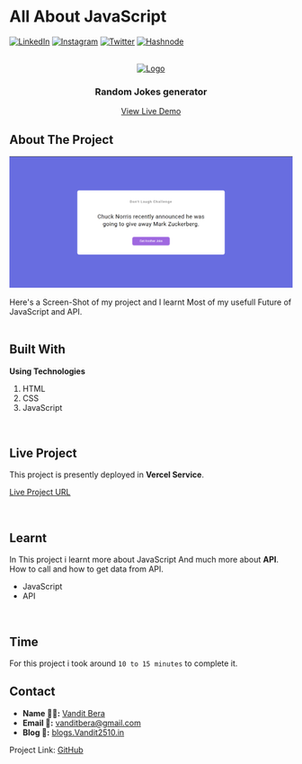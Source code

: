 <!-- Intro -->
# All About JavaScript

<!-- Social Links -->
[![LinkedIn][linkedin-shield]][linkedin-url]
[![Instagram][instagram-shield]][instagram-url]
[![Twitter][twitter-shield]][twitter-url]
[![Hashnode][hashnode-shield]][hashnode-url]

<!-- PROJECT LOGO -->
<br/>
<div align="center">
  <a href="https://github.com/vandit-bera">
    <img src="https://learncodeonline.in/mascot.png" alt="Logo" width="80">
  </a>

<h3 align="center">Random Jokes generator</h3>

  <p align="center">   
    <a href="https://vb-jokes-generator.vercel.app/">View Live Demo</a>
  </p>
</div>

<!-- ABOUT THE PROJECT -->

## About The Project

![ss](./ss/1.png)




Here's a Screen-Shot of my project and I learnt Most of my usefull Future of JavaScript and API.
<br>
<br>

## Built With

**Using Technologies**

1. HTML
2. CSS
3. JavaScript


<br>

## Live Project

This project is presently deployed in **Vercel Service**.



[Live Project URL](https://vb-jokes-generator.vercel.app/)
<br>


<!-- LEARNT -->
<br>

## Learnt
In This project i learnt more about JavaScript And much more about **API**. How to call and how to get data from API.
- JavaScript
- API

<!-- NOTE -->
<br>

## Time

For this project i took around `10 to 15 minutes` to complete it.
<br>


<!-- CONTACT -->

## Contact

- **Name 👨‍💻:** [Vandit Bera](https://github.com/vandit-bera)
- **Email 📧:** [vanditbera@gmail.com](mailto:vanditbera@gmail.com)
- **Blog 📝:** [blogs.Vandit2510.in](https://vandit-bera.hashnode.dev/)

Project Link: [GitHub](https://github.com/vandit-bera/Jokes-Generator)


<!-- Linkedin -->

[linkedin-shield]: https://img.shields.io/badge/-LinkedIn-black.svg?style=for-the-badge&logo=linkedin&colorB=0B5FBB
[linkedin-url]: https://www.linkedin.com/in/vandit-bera-4a0b02221/

<!-- Instagram -->

[instagram-shield]: https://img.shields.io/badge/Instagram-%23E4405F.svg?style=for-the-badge&logo=Instagram&logoColor=white
[instagram-url]: https://instagram.com/vandit.bera

<!-- Twitter -->

[twitter-shield]: https://img.shields.io/badge/Twitter-%231DA1F2.svg?style=for-the-badge&logo=Twitter&logoColor=white
[twitter-url]: https://twitter.com/vandit_bera_

<!-- Hashnode -->

[hashnode-shield]: https://img.shields.io/badge/Hashnode-2962FF?style=for-the-badge&logo=hashnode&logoColor=white
[hashnode-url]: https://vandit-bera.hashnode.dev/
